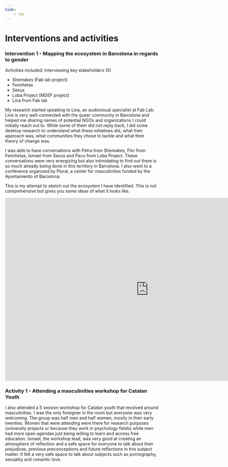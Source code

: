 ```yaml
---
hide:
    - toc
---
```


# Interventions and activities

### Intervention 1 - Mapping the ecosystem in Barcelona in regards to gender

Activities included:
Interviewing key stakeholders (5)
- Shemakes (Fab lab project)
- Femiñetas
- Sexus
- Loba Project (MDEF project)
- Lina from Fab lab

My research started speaking to Lina, an audiovisual specialist at Fab Lab. Lina is very well-connected with the queer community in Barcelona and helped me sharing names of potential NGOs and organizations I could initially reach out to. While some of them did not reply back, I did some desktop research to understand what these initiatives did, what their approach was, what communities they chose to tackle and what their theory of change was.

I was able to have conversations with Petra from Shemakes, Flor from Femiñetas, Ismael from Sexus and Paco from Loba Project. These conversations were very energizing but also intimidating to find out there is so much already being done in this territory in Barcelona. I also went to a conference organized by Plural, a center for masculinities funded by the Ayuntamiento of Barcelona.

This is my attempt to sketch out the ecosystem I have identified. This is not comprehensive but gives you some ideas of what it looks like.

<iframe src="https://embed.kumu.io/2ada9b57811a1dfb3751aeb3ab8bdfd1" width="940" height="600" frameborder="0"></iframe>

### Activity 1 - Attending a masculinities workshop for Catalan Youth

I also attended a 5 session workshop for Catalan youth that revolved around masculinities. I was the only foreigner in the room but everyone was very welcoming. The group was half men and half women, mostly in their early twenties. Women that were attending were there for research purposes (university projects or because they work in psychology fields) while men had more open agendas just being willing to learn and access free education. Ismael, the workshop lead, was very good at creating an atmosphere of reflection and a safe space for everyone to talk about their prejudices, previous preconceptions and future reflections in this subject matter. It felt a very safe space to talk about subjects such as pornography, sexuality and romantic love.

